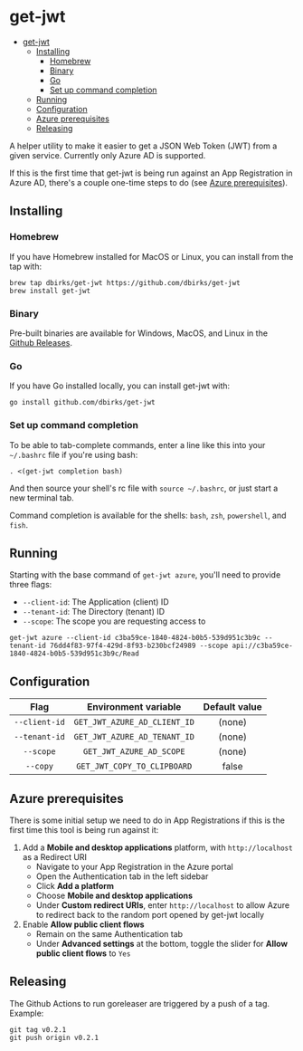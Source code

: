 # get-jwt

- [get-jwt](#get-jwt)
  - [Installing](#installing)
    - [Homebrew](#homebrew)
    - [Binary](#binary)
    - [Go](#go)
    - [Set up command completion](#set-up-command-completion)
  - [Running](#running)
  - [Configuration](#configuration)
  - [Azure prerequisites](#azure-prerequisites)
  - [Releasing](#releasing)

A helper utility to make it easier to get a JSON Web Token (JWT) from a given service. Currently only Azure AD is supported.

If this is the first time that get-jwt is being run against an App Registration in Azure AD, there's a couple one-time steps to do (see [Azure prerequisites](#azure-prerequisites)).

## Installing

### Homebrew

If you have Homebrew installed for MacOS or Linux, you can install from the tap with:

```
brew tap dbirks/get-jwt https://github.com/dbirks/get-jwt
brew install get-jwt
```

### Binary

Pre-built binaries are available for Windows, MacOS, and Linux in the [Github Releases](https://github.com/dbirks/get-jwt/releases).

### Go

If you have Go installed locally, you can install get-jwt with:

```
go install github.com/dbirks/get-jwt
```

### Set up command completion

To be able to tab-complete commands, enter a line like this into your `~/.bashrc` file if you're using bash:

```
. <(get-jwt completion bash)
```

And then source your shell's rc file with `source ~/.bashrc`, or just start a new terminal tab.

Command completion is available for the shells: `bash`, `zsh`, `powershell`, and `fish`.

## Running

Starting with the base command of `get-jwt azure`, you'll need to provide three flags:
  - `--client-id`: The Application (client) ID
  - `--tenant-id`: The Directory (tenant) ID
  - `--scope`: The scope you are requesting access to

```
get-jwt azure --client-id c3ba59ce-1840-4824-b0b5-539d951c3b9c --tenant-id 76dd4f83-97f4-429d-8f93-b230bcf24989 --scope api://c3ba59ce-1840-4824-b0b5-539d951c3b9c/Read
```

## Configuration

|     Flag      |     Environment variable     | Default value |
| :-----------: | :--------------------------: | :-----------: |
| `--client-id` | `GET_JWT_AZURE_AD_CLIENT_ID` |    (none)     |
| `--tenant-id` | `GET_JWT_AZURE_AD_TENANT_ID` |    (none)     |
|   `--scope`   |   `GET_JWT_AZURE_AD_SCOPE`   |    (none)     |
|   `--copy`    | `GET_JWT_COPY_TO_CLIPBOARD`  |     false     |

## Azure prerequisites

There is some initial setup we need to do in App Registrations if this is the first time this tool is being run against it:

1. Add a **Mobile and desktop applications** platform, with `http://localhost` as a Redirect URI
    - Navigate to your App Registration in the Azure portal
    - Open the Authentication tab in the left sidebar
    - Click **Add a platform**
    - Choose **Mobile and desktop applications**
    - Under **Custom redirect URIs**, enter `http://localhost` to allow Azure to redirect back to the random port opened by get-jwt locally
2. Enable **Allow public client flows**
    - Remain on the same Authentication tab
    - Under **Advanced settings** at the bottom, toggle the slider for **Allow public client flows** to `Yes`

## Releasing

The Github Actions to run goreleaser are triggered by a push of a tag. Example:

```
git tag v0.2.1
git push origin v0.2.1
```

